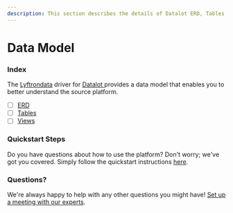 ```yaml
---
description: This section describes the details of Datalot ERD, Tables, and Views.
---
```


# Data Model

### Index

The  [Lyftrondata](https://www.lyftrondata.com/) driver for [Datalot](https://www.lyftrondata.com/integration/datalot/)[ ](https://www.lyftrondata.com/integration/datalot/)provides a data model that enables you to better understand the source platform.

* [ ] [ERD](../../../marketing-analytics/datalot/data-model/erd.md)
* [ ] [Tables](../../../marketing-analytics/datalot/data-model/tables.md)
* [ ] [Views](../../../marketing-analytics/datalot/data-model/views.md)

### Quickstart Steps

Do you have questions about how to use the platform? Don't worry; we've got you covered. Simply follow the quickstart instructions [here](../../../../quickstart-steps.md).

### Questions? <a href="#questions" id="questions"></a>

We're always happy to help with any other questions you might have! [Set up a meeting with our experts](https://www.lyftrondata.com/book-a-meeting/).

